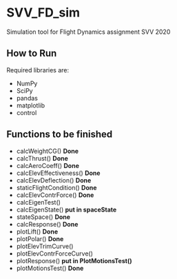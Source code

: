 # SVV_FD_sim
Simulation tool for Flight Dynamics assignment SVV 2020

## How to Run
Required libraries are:
- NumPy 
- SciPy
- pandas
- matplotlib
- control

## Functions to be finished
- calcWeightCG() **Done**
- calcThrust() **Done**
- calcAeroCoeff() **Done**
- calcElevEffectiveness() **Done**
- calcElevDeflection() **Done**
- staticFlightCondition() **Done**
- calcElevContrForce() **Done**
- calcEigenTest()
- calcEigenState() **put in spaceState**
- stateSpace() **Done** 
- calcResponse() **Done**
- plotLift() **Done**
- plotPolar() **Done**
- plotElevTrimCurve() 
- plotElevContrForceCurve()
- plotResponse() **put in PlotMotionsTest()**
- plotMotionsTest() **Done**
